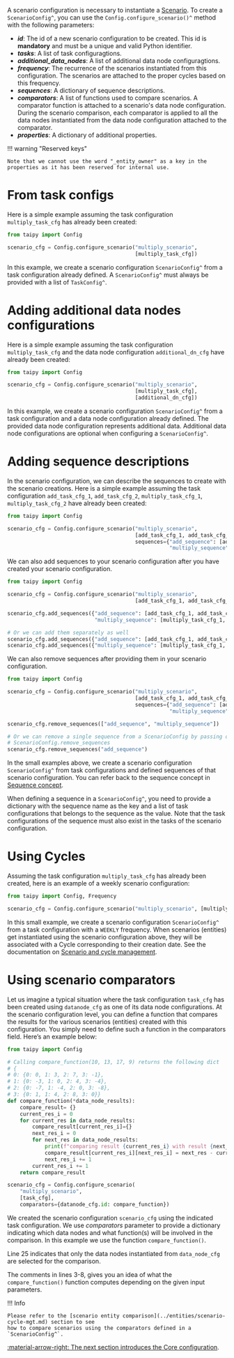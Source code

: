 A scenario configuration is necessary to instantiate a [Scenario](../concepts/scenario.md). To create a
`ScenarioConfig^`, you can use the `Config.configure_scenario()^` method with the following parameters:

- _**id**_: The id of a new scenario configuration to be created. This id is **mandatory** and must
  be a unique and valid Python identifier.
- _**tasks**_: A list of task configuragtions.
- _**additional_data_nodes**_: A list of additional data node configuragtions.
- _**frequency**_: The recurrence of the scenarios instantiated from this configuration. The scenarios
  are attached to the proper cycles based on this frequency.
- _**sequences**_: A dictionary of sequence descriptions.
- _**comparators**_: A list of functions used to compare scenarios. A comparator function is attached to a
  scenario's data node configuration. During the scenario comparison, each comparator is applied to all the data
  nodes instantiated from the data node configuration attached to the comparator.
- _**properties**_: A dictionary of additional properties.

!!! warning "Reserved keys"

    Note that we cannot use the word "_entity_owner" as a key in the properties as it has been reserved for internal use.

# From task configs

Here is a simple example assuming the task configuration `multiply_task_cfg` has already been created:

```python linenums="1"
from taipy import Config

scenario_cfg = Config.configure_scenario("multiply_scenario",
                                         [multiply_task_cfg])
```

In this example, we create a scenario configuration `ScenarioConfig^` from a task configuration already defined.
A `ScenarioConfig^` must always be provided with a list of `TaskConfig^`.

# Adding additional data nodes configurations

Here is a simple example assuming the task configuration `multiply_task_cfg` and the data node configuration
`additional_dn_cfg` have already been created:

```python linenums="1"
from taipy import Config

scenario_cfg = Config.configure_scenario("multiply_scenario",
                                         [multiply_task_cfg],
                                         [additional_dn_cfg])
```

In this example, we create a scenario configuration `ScenarioConfig^` from a task configuration and
a data node configuration already defined. The provided data node configuration represents additional data.
Additional data node configurations are optional when configuring a `ScenarioConfig^`.


# Adding sequence descriptions

In the scenario configuration, we can describe the sequences to create with the scenario creations.
Here is a simple example assuming the task configuration `add_task_cfg_1`, `add_task_cfg_2`,
`multiply_task_cfg_1`, `multiply_task_cfg_2` have already been created:

```python linenums="1"
from taipy import Config

scenario_cfg = Config.configure_scenario("multiply_scenario",
                                         [add_task_cfg_1, add_task_cfg_2, multiply_task_cfg_1, multiply_task_cfg_2],
                                         sequences={"add_sequence": [add_task_cfg_1, add_task_cfg_2,],
                                                    "multiply_sequence": [multiply_task_cfg_1, multiply_task_cfg_2,],})
```

We can also add sequences to your scenario configuration after you have created your scenario configuration.

```python linenums="1"
from taipy import Config

scenario_cfg = Config.configure_scenario("multiply_scenario",
                                         [add_task_cfg_1, add_task_cfg_2, multiply_task_cfg_1, multiply_task_cfg_2],)

scenario_cfg.add_sequences({"add_sequence": [add_task_cfg_1, add_task_cfg_2,],
                            "multiply_sequence": [multiply_task_cfg_1, multiply_task_cfg_2,],})

# Or we can add them separately as well
scenario_cfg.add_sequences({"add_sequence": [add_task_cfg_1, add_task_cfg_2,],})
scenario_cfg.add_sequences({"multiply_sequence": [multiply_task_cfg_1, multiply_task_cfg_2,],})

```

We can also remove sequences after providing them in your scenario configuration.

```python linenums="1"
from taipy import Config

scenario_cfg = Config.configure_scenario("multiply_scenario",
                                         [add_task_cfg_1, add_task_cfg_2, multiply_task_cfg_1, multiply_task_cfg_2],
                                         sequences={"add_sequence": [add_task_cfg_1, add_task_cfg_2,],
                                                    "multiply_sequence": [multiply_task_cfg_1, multiply_task_cfg_2,],})

scenario_cfg.remove_sequences(["add_sequence", "multiply_sequence"])

# Or we can remove a single sequence from a ScenarioConfig by passing only a sequence name to
# ScenarioConfig.remove_sequences
scenario_cfg.remove_sequences("add_sequence")

```
In the small examples above, we create a scenario configuration `ScenarioConfig^` from task configurations and
defined sequences of that scenario configuration. You can refer back to the sequence concept in
[Sequence concept](../concepts/pipeline.md).

When defining a sequence in a `ScenarioConfig^`, you need to provide a dictionary with the sequence name as the key
and a list of task configurations that belongs to the sequence as the value. Note that the task configurations of the
sequence must also exist in the tasks of the scenario configuration.

# Using Cycles

Assuming the task configuration `multiply_task_cfg` has already been created, here is an example of a weekly
scenario configuration:

```python linenums="1"
from taipy import Config, Frequency

scenario_cfg = Config.configure_scenario("multiply_scenario", [multiply_task_cfg], frequency=Frequency.WEEKLY)
```

In this small example, we create a scenario configuration `ScenarioConfig^` from a task configuration with a
`WEEKLY` frequency. When scenarios (entities) get instantiated using the scenario configuration above, they will be
associated with a Cycle corresponding to their creation date. See the documentation on
[Scenario and cycle management](../entities/scenario-cycle-mgt.md).

# Using scenario comparators

Let us imagine a typical situation where the task configuration `task_cfg` has been
created using `datanode_cfg` as one of its data node configurations. At the scenario configuration level, you can
define a function that compares the results for the various scenarios (entities) created with this configuration. You
simply need to define such a function in the comparators field. Here’s an example below:


```python linenums="1"
from taipy import Config

# Calling compare_function(10, 13, 17, 9) returns the following dict
# {
# 0: {0: 0, 1: 3, 2: 7, 3: -1},
# 1: {0: -3, 1: 0, 2: 4, 3: -4},
# 2: {0: -7, 1: -4, 2: 0, 3: -8},
# 3: {0: 1, 1: 4, 2: 8, 3: 0}}
def compare_function(*data_node_results):
    compare_result= {}
    current_res_i = 0
    for current_res in data_node_results:
        compare_result[current_res_i]={}
        next_res_i = 0
        for next_res in data_node_results:
            print(f"comparing result {current_res_i} with result {next_res_i}")
            compare_result[current_res_i][next_res_i] = next_res - current_res
            next_res_i += 1
        current_res_i += 1
    return compare_result

scenario_cfg = Config.configure_scenario(
    "multiply_scenario",
    [task_cfg],
    comparators={datanode_cfg.id: compare_function})
```

We created the scenario configuration `scenario_cfg` using the indicated task configuration. We use
_comparators_ parameter to provide a dictionary indicating which data nodes and what function(s) will be
involved in the comparison. In this example we use the function `compare_function()`.

Line 25 indicates that only the data nodes instantiated from `data_node_cfg` are selected for the comparison.

The comments in lines 3-8, gives you an idea of what the `compare_function()` function computes depending
on the given input parameters.

!!! Info

    Please refer to the [scenario entity comparison](../entities/scenario-cycle-mgt.md) section to see
    how to compare scenarios using the comparators defined in a `ScenarioConfig^`.

[:material-arrow-right: The next section introduces the Core configuration](core-config.md).
